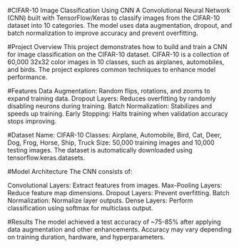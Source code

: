 #CIFAR-10 Image Classification Using CNN
A Convolutional Neural Network (CNN) built with TensorFlow/Keras to classify images from the CIFAR-10 dataset into 10 categories. The model uses data augmentation, dropout, and batch normalization to improve accuracy and prevent overfitting.

#Project Overview
This project demonstrates how to build and train a CNN for image classification on the CIFAR-10 dataset. CIFAR-10 is a collection of 60,000 32x32 color images in 10 classes, such as airplanes, automobiles, and birds. The project explores common techniques to enhance model performance.

#Features
Data Augmentation: Random flips, rotations, and zooms to expand training data.
Dropout Layers: Reduces overfitting by randomly disabling neurons during training.
Batch Normalization: Stabilizes and speeds up training.
Early Stopping: Halts training when validation accuracy stops improving.

#Dataset
Name: CIFAR-10
Classes: Airplane, Automobile, Bird, Cat, Deer, Dog, Frog, Horse, Ship, Truck
Size: 50,000 training images and 10,000 testing images.
The dataset is automatically downloaded using tensorflow.keras.datasets.

#Model Architecture
The CNN consists of:

Convolutional Layers: Extract features from images.
Max-Pooling Layers: Reduce feature map dimensions.
Dropout Layers: Prevent overfitting.
Batch Normalization: Normalize layer outputs.
Dense Layers: Perform classification using softmax for multiclass output.

#Results
The model achieved a test accuracy of ~75-85% after applying data augmentation and other enhancements.
Accuracy may vary depending on training duration, hardware, and hyperparameters.
